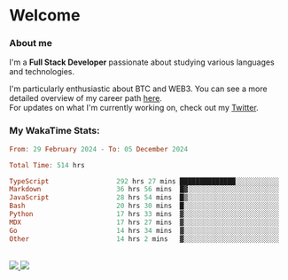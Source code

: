 # Welcome

### About me

I'm a **Full Stack Developer** passionate about studying various languages and technologies. 
</br>

I'm particularly enthusiastic about BTC and WEB3. You can see a more detailed overview of my career path [here](https://yanfer.vercel.app/).
</br>
For updates on what I'm currently working on, check out my [Twitter](https://twitter.com/yamigake).

### My WakaTime Stats:
<!--START_SECTION:waka-->

```haskell
From: 29 February 2024 - To: 05 December 2024

Total Time: 514 hrs

TypeScript                 292 hrs 27 mins ██████████████░░░░░░░░░░░   55.38 %
Markdown                   36 hrs 56 mins  █▓░░░░░░░░░░░░░░░░░░░░░░░   06.99 %
JavaScript                 28 hrs 54 mins  █▒░░░░░░░░░░░░░░░░░░░░░░░   05.48 %
Bash                       20 hrs 30 mins  █░░░░░░░░░░░░░░░░░░░░░░░░   03.88 %
Python                     17 hrs 33 mins  ▓░░░░░░░░░░░░░░░░░░░░░░░░   03.33 %
MDX                        17 hrs 27 mins  ▓░░░░░░░░░░░░░░░░░░░░░░░░   03.31 %
Go                         14 hrs 34 mins  ▓░░░░░░░░░░░░░░░░░░░░░░░░   02.76 %
Other                      14 hrs 2 mins   ▓░░░░░░░░░░░░░░░░░░░░░░░░   02.66 %
```

<!--END_SECTION:waka-->

<div style="display: inline_block"><br>
  <a style="border-radius:10px;" href="https://www.linkedin.com/in/yan-fernandes-55a81a201/" target="_blank"><img src="https://skillicons.dev/icons?i=linkedin" target="_blank"</a> 
  <a style="border-radius:10px;" href = "mailto:yanfernandes404@gmail.com"><img src="https://skillicons.dev/icons?i=gmail" target="_blank"></a>
</div>
